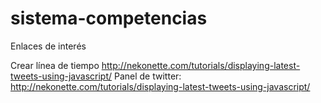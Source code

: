 sistema-competencias
====================

Enlaces de interés

Crear línea de tiempo http://nekonette.com/tutorials/displaying-latest-tweets-using-javascript/
Panel de twitter: http://nekonette.com/tutorials/displaying-latest-tweets-using-javascript/
